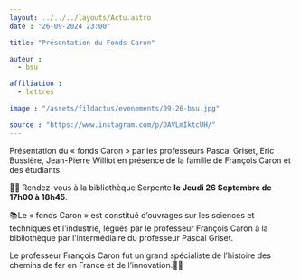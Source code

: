 ```yaml
---
layout: ../../../layouts/Actu.astro
date : "26-09-2024 23:00"

title: "Présentation du Fonds Caron"

auteur :
  - bsu

affiliation :
  - lettres

image : "/assets/fildactus/evenements/09-26-bsu.jpg"

source : "https://www.instagram.com/p/DAVLmIktcUH/"
---
```


Présentation du « fonds Caron » par les professeurs Pascal Griset, Eric Bussière, Jean-Pierre Williot en présence de la famille de François Caron et des étudiants.

📌📆 Rendez-vous à la bibliothèque Serpente __le Jeudi 26 Septembre de 17h00 à 18h45__.

📚Le « fonds Caron » est constitué d’ouvrages sur les sciences et techniques et l’industrie, légués par le professeur François Caron à la bibliothèque par l’intermédiaire du professeur Pascal Griset.

Le professeur François Caron fut un grand spécialiste de l’histoire des chemins de fer en France et de l’innovation.🚂🚆